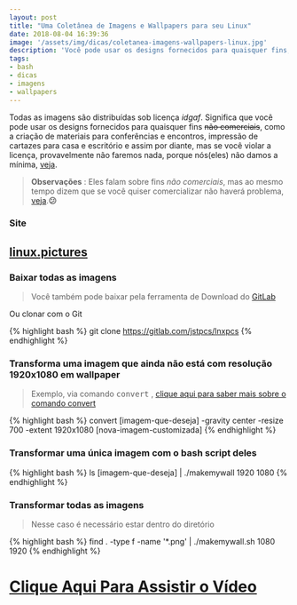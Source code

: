 ```yaml
---
layout: post
title: "Uma Coletânea de Imagens e Wallpapers para seu Linux"
date: 2018-08-04 16:39:36
image: '/assets/img/dicas/coletanea-imagens-wallpapers-linux.jpg'
description: 'Você pode usar os designs fornecidos para quaisquer fins, como a criação camisetas, cartazes, canecas, adesivos e entre outros.'
tags:
- bash
- dicas
- imagens
- wallpapers
---
```


Todas as imagens são distribuídas sob licença _idgaf_. Significa que você pode usar os designs fornecidos para quaisquer fins ~~não comerciais~~, como a criação de materiais para conferências e encontros, impressão de cartazes para casa e escritório e assim por diante, mas se você violar a licença, provavelmente não faremos nada, porque nós(eles) não damos a mínima, [veja](https://linux.pictures/about).

> __Observações__ : Eles falam sobre fins _não comerciais_, mas ao mesmo tempo dizem que se você quiser comercializar não haverá problema, [veja](https://linux.pictures/about).__😕__

### Site
## [linux.pictures](https://linux.pictures/ "https://linux.pictures/")

### Baixar todas as imagens

> Você também pode baixar pela ferramenta de Download do [GitLab](https://gitlab.com/jstpcs/lnxpcs "https://gitlab.com/jstpcs/lnxpcs")

Ou clonar com o Git

{% highlight bash %}
git clone https://gitlab.com/jstpcs/lnxpcs
{% endhighlight %}

### Transforma uma imagem que ainda não está com resolução 1920x1080 em wallpaper

> Exemplo, via comando <kbd>convert</kbd> , [clique aqui para saber mais sobre o comando convert](http://terminalroot.com.br/2015/03/tratamento-de-imagens-com-imagemagick.html)

{% highlight bash %}
convert [imagem-que-deseja] -gravity center -resize 700 -extent 1920x1080 [nova-imagem-customizada]
{% endhighlight %}

### Transformar uma única imagem com o bash script deles

{% highlight bash %}
ls [imagem-que-deseja] | ./makemywall 1920 1080
{% endhighlight %}

### Transformar todas as imagens

> Nesse caso é necessário estar dentro do diretório

{% highlight bash %}
find . -type f -name '*.png' | ./makemywall.sh 1080 1920
{% endhighlight %}

# [Clique Aqui Para Assistir o Vídeo](https://youtu.be/p0FNLzBDlnE)

<script async src="https://pagead2.googlesyndication.com/pagead/js/adsbygoogle.js"></script>

<!-- Informat -->
<ins class="adsbygoogle"
 style="display:block"
 data-ad-client="ca-pub-2838251107855362"
 data-ad-slot="2327980059"
 data-ad-format="auto"
 data-full-width-responsive="true"></ins>

<script>
(adsbygoogle = window.adsbygoogle || []).push({});
</script>

